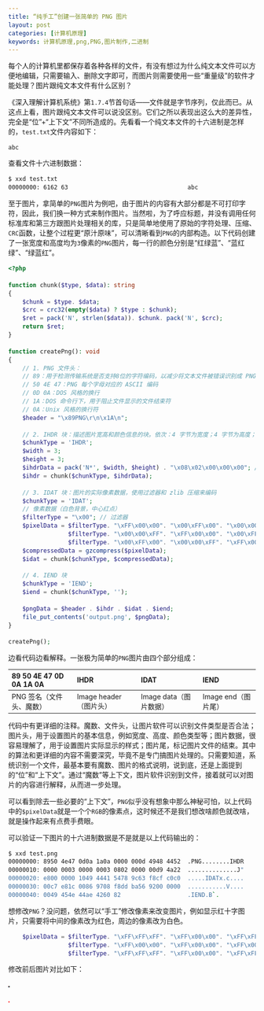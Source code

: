 ```yaml
---
title: “纯手工”创建一张简单的 PNG 图片
layout: post
categories: [计算机原理]
keywords: 计算机原理,png,PNG,图片制作,二进制
---
```


每个人的计算机里都保存着各种各样的文件，有没有想过为什么纯文本文件可以方便地编辑，只需要输入、删除文字即可，而图片则需要使用一些“重量级”的软件才能处理？图片跟纯文本文件有什么区别？

《深入理解计算机系统》第`1.7.4`节首句话——文件就是字节序列，仅此而已。从这点上看，图片跟纯文本文件可以说没区别。它们之所以表现出这么大的差异性，完全是“位”+“上下文”不同所造成的。先看看一个纯文本文件的十六进制是怎样的，`test.txt`文件内容如下：

```
abc
```

查看文件十六进制数据：

```bash
$ xxd test.txt
00000000: 6162 63                                  abc
```

至于图片，拿简单的`PNG`图片为例吧，由于图片的内容有大部分都是不可打印字符，因此，我们换一种方式来制作图片。当然啦，为了呼应标题，并没有调用任何标准库和第三方跟图片处理相关的库，只是简单地使用了原始的字符处理、压缩、`CRC`函数，让整个过程更“原汁原味”，可以清晰看到`PNG`的内部构造。以下代码创建了一张宽度和高度均为`3`像素的`PNG`图片，每一行的颜色分别是“红绿蓝”、“蓝红绿”、“绿蓝红”。

```php
<?php

function chunk($type, $data): string
{
    $chunk = $type. $data;
    $crc = crc32(empty($data) ? $type : $chunk);
    $ret = pack('N', strlen($data)). $chunk. pack('N', $crc);
    return $ret;
}

function createPng(): void
{
    // 1. PNG 文件头：
    // 89：用于检测传输系统是否支持8位的字符编码，以减少将文本文件被错误识别成 PNG 文件的机会
    // 50 4E 47：PNG 每个字母对应的 ASCII 编码
    // 0D 0A：DOS 风格的换行
    // 1A：DOS 命令行下，用于阻止文件显示的文件结束符
    // 0A：Unix 风格的换行符
    $header = "\x89PNG\r\n\x1A\n";

    // 2. IHDR 块：描述图片宽高和颜色信息的块。依次：4 字节为宽度；4 字节为高度；1 字节为位深度；1 字节为颜色类型；1 字节为压缩方法；1 字节为滤波方法；1 字节为交错方法；4 字节为 CRC 校验（16 进制计算得到）
    $chunkType = 'IHDR';
    $width = 3;
    $height = 3;
    $ihdrData = pack('N*', $width, $height) . "\x08\x02\x00\x00\x00"; // 3x3, 8 bits per channel, RGB
    $ihdr = chunk($chunkType, $ihdrData);

    // 3. IDAT 块：图片的实际像素数据，使用过滤器和 zlib 压缩来编码
    $chunkType = 'IDAT';
    // 像素数据（白色背景，中心红点）
    $filterType = "\x00"; // 过滤器
    $pixelData = $filterType. "\xFF\x00\x00". "\x00\xFF\x00". "\x00\x00\xFF".
                 $filterType. "\x00\x00\xFF". "\xFF\x00\x00". "\x00\xFF\x00".
                 $filterType. "\x00\xFF\x00". "\x00\x00\xFF". "\xFF\x00\x00";
    $compressedData = gzcompress($pixelData);
    $idat = chunk($chunkType, $compressedData);

    // 4. IEND 块
    $chunkType = 'IEND';
    $iend = chunk($chunkType, '');

    $pngData = $header . $ihdr . $idat . $iend;
    file_put_contents('output.png', $pngData);
}

createPng();
```

边看代码边看解释。一张极为简单的`PNG`图片由四个部分组成：

| 89 50 4E 47 0D 0A 1A 0A | IHDR | IDAT | IEND |
| :-- | :-- | :-- | :-- |
| PNG 签名（文件头、魔数） | Image header（图片头） | Image data（图片数据） | Image end（图片尾） |

代码中有更详细的注释。魔数、文件头，让图片软件可以识别文件类型是否合法；图片头，用于设置图片的基本信息，例如宽度、高度、颜色类型等；图片数据，很容易理解了，用于设置图片实际显示的样式；图片尾，标记图片文件的结束。其中的算法和更详细的内容不需要深究，毕竟不是专门搞图片处理的。只需要知道，系统识别一个文件，最基本要有魔数、图片的格式说明，说到底，还是上面提到的“位”和“上下文”。通过“魔数”等上下文，图片软件识别到文件，接着就可以对图片的内容进行解释，从而进一步处理。

可以看到除去一些必要的“上下文”，`PNG`似乎没有想象中那么神秘可怕，以上代码中的`$pixelData`就是一个个`RGB`的像素点，这时候还不是我们想改啥颜色就改啥，就是操作起来有点费手费眼。

可以验证一下图片的十六进制数据是不是就是以上代码输出的：

```bash
$ xxd test.png
00000000: 8950 4e47 0d0a 1a0a 0000 000d 4948 4452  .PNG........IHDR
00000010: 0000 0003 0000 0003 0802 0000 00d9 4a22  ..............J"
00000020: e800 0000 1049 4441 5478 9c63 f8cf c0c0  .....IDATx.c....
00000030: 00c7 e81c 0086 9708 f8dd ba56 9200 0000  ...........V....
00000040: 0049 454e 44ae 4260 82                   .IEND.B`.
```

想修改`PNG`？没问题，依然可以“手工”修改像素来改变图片，例如显示红十字图片，只需要将中间的像素改为红色，周边的像素改为白色。

```php
    $pixelData = $filterType. "\xFF\xFF\xFF". "\xFF\x00\x00". "\xFF\xFF\xFF".
                 $filterType. "\xFF\x00\x00". "\xFF\x00\x00". "\xFF\x00\x00".
                 $filterType. "\xFF\xFF\xFF". "\xFF\x00\x00". "\xFF\xFF\xFF";
```

修改前后图片对比如下：

![output1.png](/assets/images/2024/1031/output1.png)

![output2.png](/assets/images/2024/1031/output2.png)
